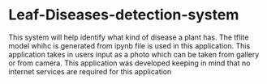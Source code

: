 # Leaf-Diseases-detection-system
This system will help identify what kind of disease a plant has. The tflite model whihc is generated from ipynb file is used in this application.
This application takes in users input as a photo which can be taken from gallery or from camera.
This application was developed keeping in mind that no internet services are required for this application


